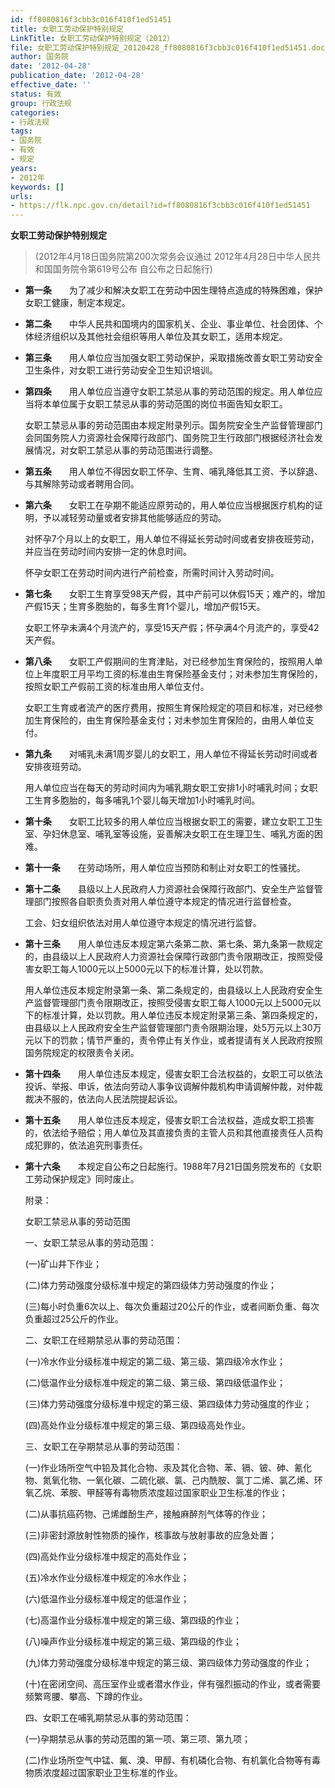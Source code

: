 ```yaml
---
id: ff8080816f3cbb3c016f410f1ed51451
title: 女职工劳动保护特别规定
LinkTitle: 女职工劳动保护特别规定（2012）
file: 女职工劳动保护特别规定_20120428_ff8080816f3cbb3c016f410f1ed51451.docx
author: 国务院
date: '2012-04-28'
publication_date: '2012-04-28'
effective_date: ''
status: 有效
group: 行政法规
categories:
- 行政法规
tags:
- 国务院
- 有效
- 规定
years:
- 2012年
keywords: []
urls:
- https://flk.npc.gov.cn/detail?id=ff8080816f3cbb3c016f410f1ed51451
---
```


**女职工劳动保护特别规定**

> (2012年4月18日国务院第200次常务会议通过 2012年4月28日中华人民共和国国务院令第619号公布 自公布之日起施行)

- **第一条**　　为了减少和解决女职工在劳动中因生理特点造成的特殊困难，保护女职工健康，制定本规定。

- **第二条**　　中华人民共和国境内的国家机关、企业、事业单位、社会团体、个体经济组织以及其他社会组织等用人单位及其女职工，适用本规定。

- **第三条**　　用人单位应当加强女职工劳动保护，采取措施改善女职工劳动安全卫生条件，对女职工进行劳动安全卫生知识培训。

- **第四条**　　用人单位应当遵守女职工禁忌从事的劳动范围的规定。用人单位应当将本单位属于女职工禁忌从事的劳动范围的岗位书面告知女职工。

  女职工禁忌从事的劳动范围由本规定附录列示。国务院安全生产监督管理部门会同国务院人力资源社会保障行政部门、国务院卫生行政部门根据经济社会发展情况，对女职工禁忌从事的劳动范围进行调整。

- **第五条**　　用人单位不得因女职工怀孕、生育、哺乳降低其工资、予以辞退、与其解除劳动或者聘用合同。

- **第六条**　　女职工在孕期不能适应原劳动的，用人单位应当根据医疗机构的证明，予以减轻劳动量或者安排其他能够适应的劳动。

  对怀孕7个月以上的女职工，用人单位不得延长劳动时间或者安排夜班劳动，并应当在劳动时间内安排一定的休息时间。

  怀孕女职工在劳动时间内进行产前检查，所需时间计入劳动时间。

- **第七条**　　女职工生育享受98天产假，其中产前可以休假15天；难产的，增加产假15天；生育多胞胎的，每多生育1个婴儿，增加产假15天。

  女职工怀孕未满4个月流产的，享受15天产假；怀孕满4个月流产的，享受42天产假。

- **第八条**　　女职工产假期间的生育津贴，对已经参加生育保险的，按照用人单位上年度职工月平均工资的标准由生育保险基金支付；对未参加生育保险的，按照女职工产假前工资的标准由用人单位支付。

  女职工生育或者流产的医疗费用，按照生育保险规定的项目和标准，对已经参加生育保险的，由生育保险基金支付；对未参加生育保险的，由用人单位支付。

- **第九条**　　对哺乳未满1周岁婴儿的女职工，用人单位不得延长劳动时间或者安排夜班劳动。

  用人单位应当在每天的劳动时间内为哺乳期女职工安排1小时哺乳时间；女职工生育多胞胎的，每多哺乳1个婴儿每天增加1小时哺乳时间。

- **第十条**　　女职工比较多的用人单位应当根据女职工的需要，建立女职工卫生室、孕妇休息室、哺乳室等设施，妥善解决女职工在生理卫生、哺乳方面的困难。

- **第十一条**　　在劳动场所，用人单位应当预防和制止对女职工的性骚扰。

- **第十二条**　　县级以上人民政府人力资源社会保障行政部门、安全生产监督管理部门按照各自职责负责对用人单位遵守本规定的情况进行监督检查。

  工会、妇女组织依法对用人单位遵守本规定的情况进行监督。

- **第十三条**　　用人单位违反本规定第六条第二款、第七条、第九条第一款规定的，由县级以上人民政府人力资源社会保障行政部门责令限期改正，按照受侵害女职工每人1000元以上5000元以下的标准计算，处以罚款。

  用人单位违反本规定附录第一条、第二条规定的，由县级以上人民政府安全生产监督管理部门责令限期改正，按照受侵害女职工每人1000元以上5000元以下的标准计算，处以罚款。用人单位违反本规定附录第三条、第四条规定的，由县级以上人民政府安全生产监督管理部门责令限期治理，处5万元以上30万元以下的罚款；情节严重的，责令停止有关作业，或者提请有关人民政府按照国务院规定的权限责令关闭。

- **第十四条**　　用人单位违反本规定，侵害女职工合法权益的，女职工可以依法投诉、举报、申诉，依法向劳动人事争议调解仲裁机构申请调解仲裁，对仲裁裁决不服的，依法向人民法院提起诉讼。

- **第十五条**　　用人单位违反本规定，侵害女职工合法权益，造成女职工损害的，依法给予赔偿；用人单位及其直接负责的主管人员和其他直接责任人员构成犯罪的，依法追究刑事责任。

- **第十六条**　　本规定自公布之日起施行。1988年7月21日国务院发布的《女职工劳动保护规定》同时废止。

  附录：

  女职工禁忌从事的劳动范围

  一、女职工禁忌从事的劳动范围：

  (一)矿山井下作业；

  (二)体力劳动强度分级标准中规定的第四级体力劳动强度的作业；

  (三)每小时负重6次以上、每次负重超过20公斤的作业，或者间断负重、每次负重超过25公斤的作业。

  二、女职工在经期禁忌从事的劳动范围：

  (一)冷水作业分级标准中规定的第二级、第三级、第四级冷水作业；

  (二)低温作业分级标准中规定的第二级、第三级、第四级低温作业；

  (三)体力劳动强度分级标准中规定的第三级、第四级体力劳动强度的作业；

  (四)高处作业分级标准中规定的第三级、第四级高处作业。

  三、女职工在孕期禁忌从事的劳动范围：

  (一)作业场所空气中铅及其化合物、汞及其化合物、苯、镉、铍、砷、氰化物、氮氧化物、一氧化碳、二硫化碳、氯、己内酰胺、氯丁二烯、氯乙烯、环氧乙烷、苯胺、甲醛等有毒物质浓度超过国家职业卫生标准的作业；

  (二)从事抗癌药物、己烯雌酚生产，接触麻醉剂气体等的作业；

  (三)非密封源放射性物质的操作，核事故与放射事故的应急处置；

  (四)高处作业分级标准中规定的高处作业；

  (五)冷水作业分级标准中规定的冷水作业；

  (六)低温作业分级标准中规定的低温作业；

  (七)高温作业分级标准中规定的第三级、第四级的作业；

  (八)噪声作业分级标准中规定的第三级、第四级的作业；

  (九)体力劳动强度分级标准中规定的第三级、第四级体力劳动强度的作业；

  (十)在密闭空间、高压室作业或者潜水作业，伴有强烈振动的作业，或者需要频繁弯腰、攀高、下蹲的作业。

  四、女职工在哺乳期禁忌从事的劳动范围：

  (一)孕期禁忌从事的劳动范围的第一项、第三项、第九项；

  (二)作业场所空气中锰、氟、溴、甲醇、有机磷化合物、有机氯化合物等有毒物质浓度超过国家职业卫生标准的作业。
